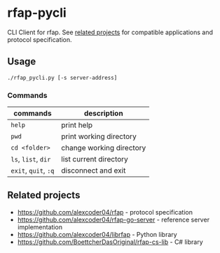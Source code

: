 
# rfap-pycli

CLI Client for rfap. See [related projects](#related-projects) for compatible
applications and protocol specification.

## Usage

```
./rfap_pycli.py [-s server-address]
```

### Commands

| commands             | description              |
|----------------------|--------------------------|
| `help`               | print help               |
| `pwd`                | print working directory  |
| `cd <folder>`        | change working directory |
| `ls`, `list`, `dir`  | list current directory   |
| `exit`, `quit`, `:q` | disconnect and exit      |

## Related projects

 - https://github.com/alexcoder04/rfap - protocol specification
 - https://github.com/alexcoder04/rfap-go-server - reference server implementation
 - https://github.com/alexcoder04/librfap - Python library
 - https://github.com/BoettcherDasOriginal/rfap-cs-lib - C# library

